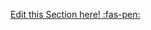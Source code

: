 <!-- DO NOT DELETE THIS LINK --> 
[Edit this Section here! :fas-pen:](https://github.com/nus-cs2030/1920-s2/edit/master/contents/textbook/lecture01/javaMemoryModel/definition.md)
<!-- DO NOT DELETE THIS LINK --> 